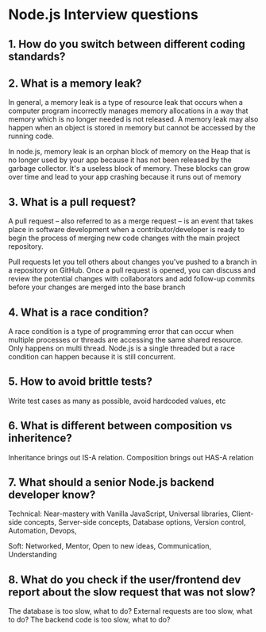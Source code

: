 # Node.js Interview questions

## 1. How do you switch between different coding standards?

## 2. What is a memory leak?
In general, a memory leak is a type of resource leak that occurs when a computer program incorrectly manages memory allocations in a way that memory which is no longer needed is not released. A memory leak may also happen when an object is stored in memory but cannot be accessed by the running code.

In node.js, memory leak is an orphan block of memory on the Heap that is no longer used by your app because it has not been released by the garbage collector. It's a useless block of memory. These blocks can grow over time and lead to your app crashing because it runs out of memory

## 3. What is a pull request?
A pull request – also referred to as a merge request – is an event that takes place in software development when a contributor/developer is ready to begin the process of merging new code changes with the main project repository.

Pull requests let you tell others about changes you've pushed to a branch in a repository on GitHub. Once a pull request is opened, you can discuss and review the potential changes with collaborators and add follow-up commits before your changes are merged into the base branch

## 4. What is a race condition?
A race condition is a type of programming error that can occur when multiple processes or threads are accessing the same shared resource. Only happens on multi thread. Node.js is a single threaded but a race condition can happen because it is still concurrent.

## 5. How to avoid brittle tests?
Write test cases as many as possible, avoid hardcoded values, etc

## 6. What is different between composition vs inheritence?
Inheritance brings out IS-A relation. Composition brings out HAS-A relation

## 7. What should a senior Node.js backend developer know?
Technical: Near-mastery with Vanilla JavaScript, Universal libraries, Client-side concepts, Server-side concepts, Database options, Version control, Automation, Devops,

Soft: Networked, Mentor, Open to new ideas, Communication, Understanding

## 8. What do you check if the user/frontend dev report about the slow request that was not slow?
The database is too slow, what to do?
External requests are too slow, what to do?
The backend code is too slow, what to do?
